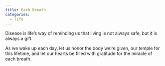 ```yaml
---
title: Each Breath
categories:
  - life
---
```

Disease is life’s way of reminding us
that living is not always safe,
but it is always a gift.

As we wake up each day,
let us honor the body we’re given,
our temple for this lifetime,
and let our hearts be filled with gratitude
for the miracle of each breath.
